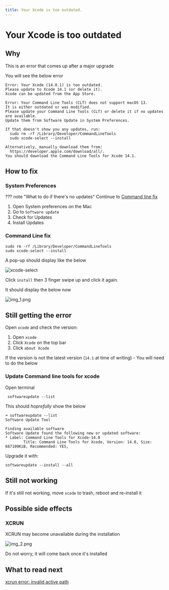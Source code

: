```yaml
---
title: Your Xcode is too outdated.
---
```


# Your Xcode is too outdated

## Why

This is an error that comes up after a major upgrade

You will see the below error

```text
Error: Your Xcode (14.0.1) is too outdated.
Please update to Xcode 14.1 (or delete it).
Xcode can be updated from the App Store.

Error: Your Command Line Tools (CLT) does not support macOS 13.
It is either outdated or was modified.
Please update your Command Line Tools (CLT) or delete it if no updates are available.
Update them from Software Update in System Preferences.

If that doesn't show you any updates, run:
  sudo rm -rf /Library/Developer/CommandLineTools
  sudo xcode-select --install

Alternatively, manually download them from:
  https://developer.apple.com/download/all/.
You should download the Command Line Tools for Xcode 14.1.
```

## How to fix

### System Preferences

??? note "What to do if there's no updates"
    Continue to [Command line fix](#command-line-fix)

1. Open System preferences on the Mac
2. Go to `Software update`
3. Check for Updates
4. Install Updates

### Command Line fix

```shell
sudo rm -rf /Library/Developer/CommandLineTools
sudo xcode-select --install
```

A pop-up should display like the below

![xcode-select](../../assets/xcode-select.png)

Click `install` then 3 finger swipe up and click it again.

It should display the below now

![img_1.png](../../assets/xcode-select-tos.png)

## Still getting the error

Open `xcode` and check the version:

1. Open `xcode`
2. Click `Xcode` on the top bar
3. Click `about Xcode`

If the version is not the latest version (`14.1` at time of writing) - You will need to do the below

### Update Command line tools for xcode

Open terminal

```shell
 softwareupdate --list
```

This should _hoprefully_ show the below

```text
➜ softwareupdate --list
Software Update Tool

Finding available software
Software Update found the following new or updated software:
* Label: Command Line Tools for Xcode-14.0
        Title: Command Line Tools for Xcode, Version: 14.0, Size: 687109KiB, Recommended: YES,
```

Upgrade it with:

```shell
softwareupdate --install --all
```

## Still not working

If it's still not working, move `xcode` to trash, reboot and re-install it

## Possible side effects

### XCRUN

XCRUN may become unavailable during the installation

![img_2.png](../../assets/xcrun-xcode-select.png)

Do not worry, it will come back once it's installed

## What to read next

[xcrun error: invalid active path](xcrun-error-invalid-active-developer-path.md)
